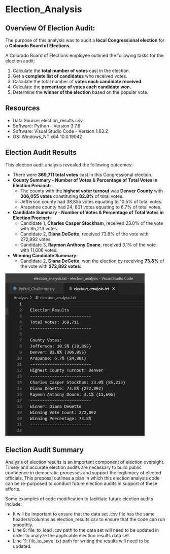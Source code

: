 # Election_Analysis

## Overview Of Election Audit: 
The purpose of this analysis was to audit a **local Congressional election** for a **Colorado Board of Elections**.  

A Colorado Board of Elections employee outlined the following tasks for the election audit: 

1. Calculate the **total number of votes** cast in the election. 
2. Get a **complete list of candidates** who received votes. 
3. Calculate the total number of **votes each candidate received**. 
4. Calculate the **percentage of votes each candidate won.** 
5. Determine the **winner of the election** based on the popular vote. 

## Resources
- Data Source: election_results.csv
- Software: Python - Version 3.7.6
- Software: Visual Studio Code - Version 1.63.2
- OS: Windows_NT x64 10.0.19042

## Election Audit Results
This election audit analysis revealed the following outcomes: 
- There were **369,711 total votes** cast in this Congressional election.
- **County Summary - Number of Votes & Percentage of Total Votes in Election Precinct:** 
  - The county with the **highest voter turnout** was **Denver County** with **306,055 votes** constituting **82.8%** of total votes.
  - Jefferson county had 38,855 votes equating to 10.5% of total votes.
  - Arapahoe county had 24, 801 votes equating to 6.7% of total votes. 
- **Candidate Summary - Number of Votes & Percentage of Total Votes in Election Precinct:** 
  - Candidate 1, **Charles Casper Stockham**, received 23.0% of the vote with 85,213 votes.  
  - Candidate 2, **Diana DeGette**, received 73.8% of the vote with 272,892 votes.
  - Candidate 3, **Raymon Anthony Doane**, received 3.1% of the vote with 11,606 votes.
- **Winning Candidate Summary:**
  - Candidate 2, **Diana DeGette**, won the election by receiving **73.8%** of the vote with **272,892 votes.**  

![PyPoll_Challenge.py_txt_file.png](Resources/PyPoll_Challenge.py_txt_file.png)

## Election Audit Summary
Analysis of election results is an important component of election oversight. Timely and accurate election audits are necessary to build public confidence in democratic processes and support the legitimacy of elected officials. This proposal outlines a plan in which this election analysis code can be re-purposed to conduct future election audits in support of these efforts.

Some examples of code modification to facilitate future election audits include: 
- It will be important to ensure that the data set .csv file has the same headers/columns as election_results.csv to ensure that the code can run smoothly. 
- Line 9: file_to_load .csv path to the data set will need to be updated in order to analyze the applicable election results data set.
- Line 11: file_to_save .txt path for writing the results will need to be updated. 

